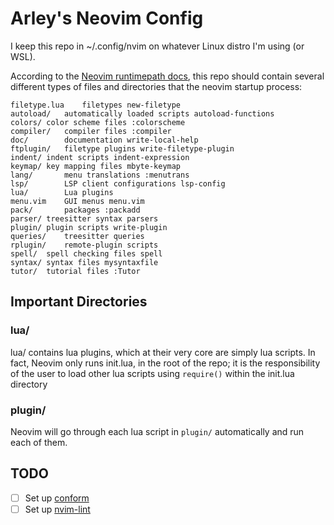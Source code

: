 # Arley's Neovim Config

I keep this repo in ~/.config/nvim on whatever Linux distro I'm using (or WSL).

According to the [Neovim runtimepath docs](https://neovim.io/doc/user/options.html#'runtimepath'),
this repo should contain several different types of files and directories that
the neovim startup process:

    filetype.lua	filetypes new-filetype
    autoload/	automatically loaded scripts autoload-functions
    colors/	color scheme files :colorscheme
    compiler/	compiler files :compiler
    doc/		documentation write-local-help
    ftplugin/	filetype plugins write-filetype-plugin
    indent/	indent scripts indent-expression
    keymap/	key mapping files mbyte-keymap
    lang/		menu translations :menutrans
    lsp/		LSP client configurations lsp-config
    lua/		Lua plugins
    menu.vim	GUI menus menu.vim
    pack/		packages :packadd
    parser/	treesitter syntax parsers
    plugin/	plugin scripts write-plugin
    queries/	treesitter queries
    rplugin/	remote-plugin scripts
    spell/	spell checking files spell
    syntax/	syntax files mysyntaxfile
    tutor/	tutorial files :Tutor

## Important Directories

### lua/

lua/ contains lua plugins, which at their very core are simply lua scripts.
In fact, Neovim only runs init.lua, in the root of the repo; it is the 
responsibility of the user to load other lua scripts using `require()`
within the init.lua directory

### plugin/

Neovim will go through each lua script in `plugin/` automatically and run
each of them.

## TODO
- [ ] Set up [conform](https://github.com/stevearc/conform.nvim)
- [ ] Set up [nvim-lint](https://github.com/mfussenegger/nvim-lint)
